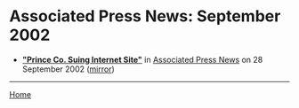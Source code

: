 # Associated Press News: September 2002

 - [**"Prince Co. Suing Internet Site"**](https://www.apnews.com/06d02aeedba29e311e8d336c7b71a2b8) in [Associated Press News](https://www.apnews.com/) on 28 September 2002 ([mirror](https://web.archive.org/web/*/https://www.apnews.com/06d02aeedba29e311e8d336c7b71a2b8))

----

[Home](./)

